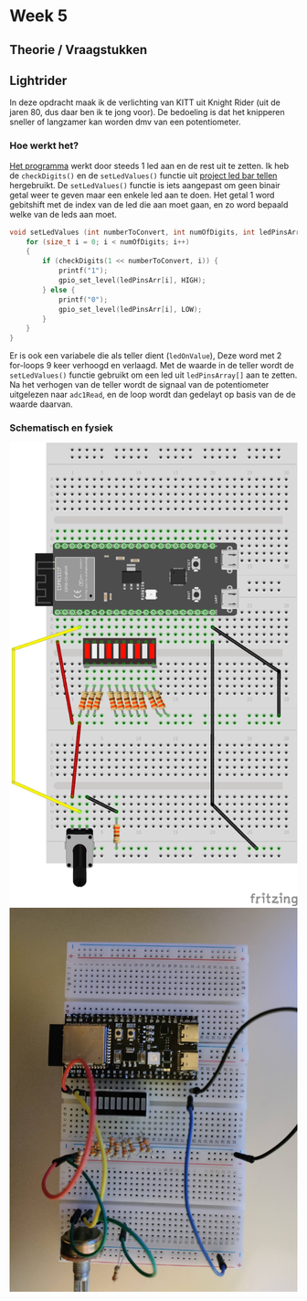 # Week 5

## Theorie / Vraagstukken

## Lightrider

In deze opdracht maak ik de verlichting van KITT uit Knight Rider (uit de jaren 80, dus daar ben ik te jong voor). De bedoeling is dat het knipperen sneller of langzamer kan worden dmv van een potentiometer.

### Hoe werkt het?

[Het programma](./light-rider/src/main.c) werkt door steeds 1 led aan en de rest uit te zetten. Ik heb de `checkDigits()` en de `setLedValues()` functie uit [project led bar tellen](../week2/led-bar-tellen/src/main.c) hergebruikt. De `setLedValues()` functie is iets aangepast om geen binair getal weer te geven maar een enkele led aan te doen. Het getal 1 word gebitshift met de index van de led die aan moet gaan, en zo word bepaald welke van de leds aan moet.

```c
void setLedValues (int numberToConvert, int numOfDigits, int ledPinsArr[]) {
    for (size_t i = 0; i < numOfDigits; i++)
    {
        if (checkDigits(1 << numberToConvert, i)) {
            printf("1");
            gpio_set_level(ledPinsArr[i], HIGH);
        } else {
            printf("0");
            gpio_set_level(ledPinsArr[i], LOW);
        }
    }
}
```

Er is ook een variabele die als teller dient (`ledOnValue`), Deze word met 2 for-loops 9 keer verhoogd en verlaagd. Met de waarde in de teller wordt de `setLedValues()` functie gebruikt om een led uit `ledPinsArray[]` aan te zetten. Na het verhogen van de teller wordt de signaal van de potentiometer uitgelezen naar `adc1Read`, en de loop wordt dan gedelayt op basis van de de waarde daarvan.

### Schematisch en fysiek

![schematisch](../assets/lightrider/lightrider_bb.png)
![fysiek](../assets/lightrider/lightrider_fysiek.jpg)
